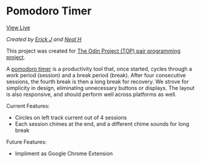 # Pomodoro Timer
[View Live](http://tnharvey.github.io/pomodoro/)

*Created by [Erick J](https://github.com/ey-Jay) and [Neal H](https://github.com/tnharvey)*

This project was created for [The Odin Project (TOP) pair programming project](https://www.theodinproject.com/courses/web-development-101/lessons/pairing-project).

A [pomodoro timer](https://en.wikipedia.org/wiki/Pomodoro_Technique) is a productivity tool that, once started, cycles through a work period (session) and a break period (break). After four consecutive
sessions, the fourth break is then a long break for recovery. We strove for simplicity in design, eliminating unnecessary buttons or displays. The layout
is also responsive, and should perform well across platforms as well.

Current Features:
- Circles on left track current out of 4 sessions
- Each session chimes at the end, and a different chime sounds for long break

Future Features:
- Impliment as Google Chrome Extension

